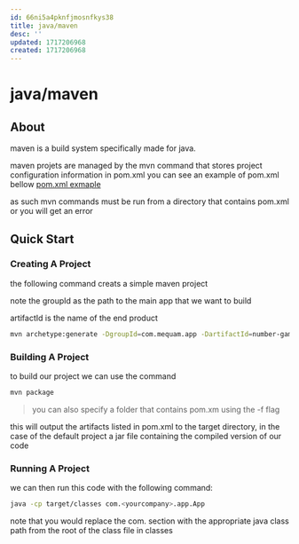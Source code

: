 ```yaml
---
id: 66ni5a4pknfjmosnfkys38
title: java/maven
desc: ''
updated: 1717206968
created: 1717206968
---
```

# java/maven

## About

maven is a build system specifically made for java.

maven projets are managed by the mvn command that stores project configuration information
in pom.xml you can see an example of pom.xml bellow
[pom.xml exmaple](./assets/ProgramingExamples/java/collections/examples/hash/wordle)



as such mvn commands must be run from a directory that contains pom.xml or you will get an 
error


## Quick Start

### Creating A Project

the following command creats a simple maven project

note the groupId as the path to the main app that we want to build

artifactId is the name of the end product

```bash
mvn archetype:generate -DgroupId=com.mequam.app -DartifactId=number-game -DarchetypeArtifactId=maven-archetype-quickstart -DarchetypeVersion=1.4 -DinteractiveMode=false #generate a basic project with maven
```

### Building A Project

to build our project we can use the command


```bash
mvn package
```

> you can also specify a folder that contains pom.xm using the -f flag

this will output the artifacts listed in pom.xml to the target directory, in the case of
the default project a jar file containing the compiled version of our code


### Running A Project

we can then run this code with the following command:

```bash
java -cp target/classes com.<yourcompany>.app.App
```

note that you would replace the com. section with the appropriate java class path
from the root of the class file in classes
